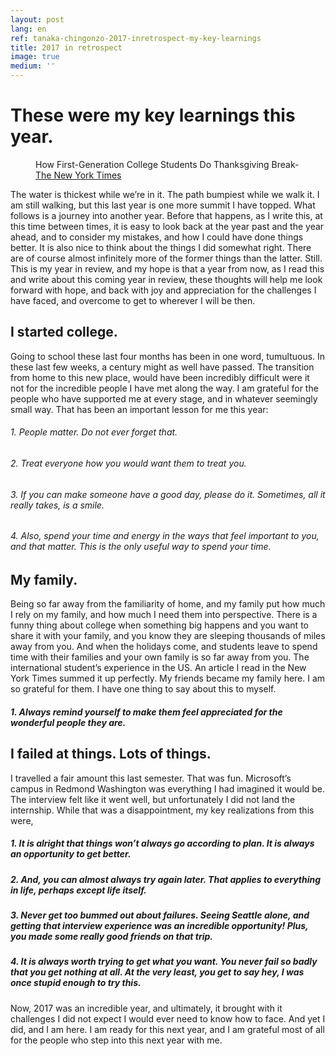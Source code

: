 ```yaml
---
layout: post
lang: en
ref: tanaka-chingonzo-2017-inretrospect-my-key-learnings
title: 2017 in retrospect
image: true
medium: ''
---
```


# These were my key learnings this year.

<meta property="og:image" content="http://tanaka.co.zw/assets/images/posts/tanaka-chingonzo-2017-inretrospect-my-key-learnings.jpg">

<figure class="sidebar">
  <figcaption>How First-Generation College Students Do Thanksgiving Break-  <a href="https://www.nytimes.com/2017/11/18/opinion/sunday/college-thanksgiving-alone.html" target="_blank">The New York Times</a></figcaption>
</figure>

The water is thickest while we’re in it. The path bumpiest while we walk it. I am still walking, but this last year is one more summit I have topped. What follows is a journey into another year. Before that happens, as I write this, at this time between times, it is easy to look back at the year past and the year ahead, and to consider my mistakes, and how I could have done things better. It is also nice to think about the things I did somewhat right. There are of course almost infinitely more of the former things than the latter. Still. This is my year in review, and my hope is that a year from now, as I read this and write about this coming year in review, these thoughts will help me look forward with hope, and back with joy and appreciation for the challenges I have faced, and overcome to get to wherever I will be then. 

## I started college.

Going to school these last four months has been in one word, tumultuous. In these last few weeks, a century might as well have passed. The transition from home to this new place, would have been incredibly difficult were it not for the incredible people I have met along the way. I am grateful for the people who have supported me at every stage, and in whatever seemingly small way. That has been an important lesson for me this year:

###### 1. People matter. Do not ever forget that. 
###### 2. Treat everyone how you would want them to treat you. 
###### 3. If you can make someone have a good day, please do it. Sometimes, all it really takes, is a smile. 
###### 4. Also, spend your time and energy in the ways that feel important to you, and that matter. This is the only useful way to spend your time.

## My family.

Being so far away from the familiarity of home, and my family put how much I rely on my family, and how much I need them into perspective. There is a funny thing about college when something big happens and you want to share it with your family, and you know they are sleeping thousands of miles away from you. And when the holidays come, and students leave to spend time with their families and your own family is so far away from you. The international student’s experience in the US. An article I read in the New York Times summed it up perfectly. My friends became my family here. I am so grateful for them. I have one thing to say about this to myself.

##### 1. Always remind yourself to make them feel appreciated for the wonderful people they are.

## I failed at things. Lots of things.

I travelled a fair amount this last semester. That was fun. Microsoft’s campus in Redmond Washington was everything I had imagined it would be. The interview felt like it went well, but unfortunately I did not land the internship. While that was a disappointment, my key realizations from this were,


##### 1. It is alright that things won’t always go according to plan. It is always an opportunity to get better.
##### 2. And, you can almost always try again later. That applies to everything in life, perhaps except life itself. 
##### 3. Never get too bummed out about failures. Seeing Seattle alone, and getting that interview experience was an incredible opportunity! Plus, you made some really good friends on that trip. 
##### 4. It is always worth trying to get what you want. You never fail so badly that you get nothing at all. At the very least, you get to say hey, I was once stupid enough to try this. 

Now, 2017 was an incredible year, and ultimately, it brought with it challenges I did not expect I would ever need to know how to face. And yet I did, and I am here. I am ready for this next year, and I am grateful most of all for the people who step into this next year with me.